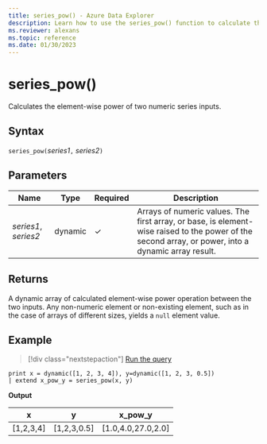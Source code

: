 ```yaml
---
title: series_pow() - Azure Data Explorer
description: Learn how to use the series_pow() function to calculate the element-wise power of two numeric series inputs.
ms.reviewer: alexans
ms.topic: reference
ms.date: 01/30/2023
---
```

# series_pow()

Calculates the element-wise power of two numeric series inputs.

## Syntax

`series_pow(`*series1*`,` *series2*`)`

## Parameters

| Name | Type | Required | Description |
|--|--|--|--|
| *series1*, *series2* | dynamic | &check; | Arrays of numeric values. The first array, or base, is element-wise raised to the power of the second array, or power, into a dynamic array result.|

## Returns

A dynamic array of calculated element-wise power operation between the two inputs. Any non-numeric element or non-existing element, such as in the case of arrays of different sizes, yields a `null` element value.

## Example

> [!div class="nextstepaction"]
> <a href="https://dataexplorer.azure.com/clusters/help/databases/Samples?query=H4sIAAAAAAAAAysoyswrUahQsFVIqcxLzM1M1og21FEw0lEw1lEwidXUUai0xZQw0DON1eSqUUitKEnNS1GoiC/IL4+vBJpRnFqUmVoM4mpUALVqAgA61Qq1XgAAAA==" target="_blank">Run the query</a>

```kusto
print x = dynamic([1, 2, 3, 4]), y=dynamic([1, 2, 3, 0.5])
| extend x_pow_y = series_pow(x, y) 
```

**Output**

|x|y|x_pow_y|
|---|---|---|
|[1,2,3,4]|[1,2,3,0.5]|[1.0,4.0,27.0,2.0]|
